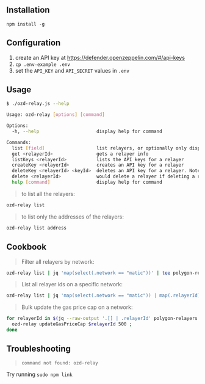 ## Installation

`npm install -g`

## Configuration

1. create an API key at https://defender.openzeppelin.com/#/api-keys
2. `cp .env-example .env`
3. set the `API_KEY` and `API_SECRET` values in `.env`

## Usage

```sh
$ ./ozd-relay.js --help

Usage: ozd-relay [options] [command]

Options:
  -h, --help                     display help for command

Commands:
  list [field]                   list relayers, or optionally only display a specific field like `address` or `name`
  get <relayerId>                gets a relayer info
  listKeys <relayerId>           lists the API keys for a relayer
  createKey <relayerId>          creates an API key for a relayer
  deleteKey <relayerId> <keyId>  deletes an API key for a relayer. Note: second argument to deleteKey is the keyId (contains hyphens), not the apiKey
  delete <relayerId>             would delete a relayer if deleting a relayer was supported)
  help [command]                 display help for command
```

> to list all the relayers:

```sh
ozd-relay list
```

> to list only the addresses of the relayers:

```sh
ozd-relay list address
```

## Cookbook

> Filter all relayers by network:

```sh
ozd-relay list | jq 'map(select(.network == "matic"))' | tee polygon-relayers.json
```

> List all relayer ids on a specific network:

```sh
ozd-relay list | jq 'map(select(.network == "matic")) | map(.relayerId)'
```

> Bulk update the gas price cap on a network:

```sh
for relayerId in $(jq --raw-output '.[] | .relayerId' polygon-relayers.json) ; do
  ozd-relay updateGasPriceCap $relayerId 500 ;
done
```


## Troubleshooting

> `command not found: ozd-relay`

Try running `sudo npm link`

